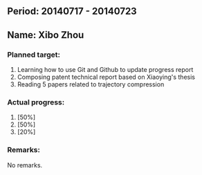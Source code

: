 ## Period: 20140717 - 20140723
## Name: Xibo Zhou

### Planned target:
1. Learning how to use Git and Github to update progress report
2. Composing patent technical report based on Xiaoying's thesis
3. Reading 5 papers related to trajectory compression

### Actual progress:
1. [50%] 
2. [50%]
3. [20%] 

### Remarks: 
No remarks.
